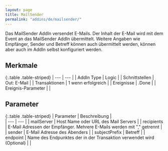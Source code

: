 ```yaml
---
layout: page
title: MailSender
permalink: "addins/de/mailsender/"
---
```



Das MailSender AddIn versendet E-Mails.
Der Inhalt der E-Mail wird mit dem Event an das MailSender AddIn übermittelt.
Weitere Angaben wie Empfänger, Sender und Betreff können auch übermittelt werden, können aber auch im AddIn selbst konfiguriert werden.

## Merkmale

{:.table .table-striped}
| --- | --- |
| AddIn Type | Logic |
| Schnittstellen | Out: E-Mail |
| Transaktionen | 1 wenn erfolgreich |
| Ereignisse | <Instanz>.Done |
| Ereignis-Parameter |  |

## Parameter

{:.table .table-striped}
| Parameter | Beschreibung |                      
| --- | --- |
| mailServer | Host Name oder URL des Mail Servers |
| recipients | E-Mail Adressen der Empfänger. Mehrere E-Mails werden mit "," getrennt |
| sender | E-Mail Adresse des Abenders |
| subjectPrefix | Betreff |
| endpoint | Name des Endpunktes der in der Transaktion verwendet wird (Optional) | |


<!-- 
## Anwendungsbeispiele 

ToDo
-->

